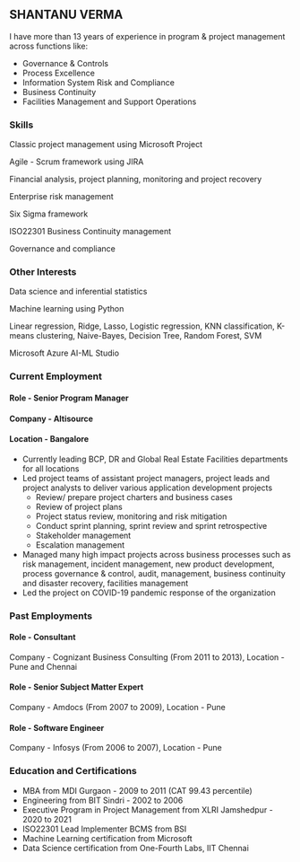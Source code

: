 ## SHANTANU VERMA

I have more than 13 years of experience in program & project management across functions like:
* Governance & Controls
* Process Excellence
* Information System Risk and Compliance
* Business Continuity
* Facilities Management and Support Operations

### Skills
Classic project management using Microsoft Project

Agile - Scrum framework using JIRA

Financial analysis, project planning, monitoring and project recovery

Enterprise risk management

Six Sigma framework

ISO22301 Business Continuity management

Governance and compliance

### Other Interests
Data science and inferential statistics

Machine learning using Python

Linear regression, Ridge, Lasso, Logistic regression, KNN classification, K-means clustering, Naive-Bayes, Decision Tree, Random Forest, SVM

Microsoft Azure AI-ML Studio


### Current Employment
#### Role - Senior Program Manager
#### Company - Altisource
#### Location - Bangalore
* Currently leading BCP, DR and Global Real Estate Facilities departments for all locations
* Led project teams of assistant project managers, project leads and project analysts to deliver various application development projects
  * Review/ prepare project charters and business cases
  * Review of project plans
  * Project status review, monitoring and risk mitigation
  * Conduct sprint planning, sprint review and sprint retrospective
  * Stakeholder management
  * Escalation management
* Managed many high impact projects across business processes such as risk management, incident management, new product development, process governance & control, audit, management, business continuity and disaster recovery, facilities management
* Led the project on COVID-19 pandemic response of the organization

### Past Employments
#### Role - Consultant
Company - Cognizant Business Consulting (From 2011 to 2013),
Location - Pune and Chennai

#### Role - Senior Subject Matter Expert
Company - Amdocs (From 2007 to 2009),
Location - Pune

#### Role - Software Engineer
Company - Infosys (From 2006 to 2007),
Location - Pune

### Education and Certifications
* MBA from MDI Gurgaon - 2009 to 2011 (CAT 99.43 percentile)
* Engineering from BIT Sindri - 2002 to 2006
* Executive Program in Project Management from XLRI Jamshedpur - 2020 to 2021
* ISO22301 Lead Implementer BCMS from BSI
* Machine Learning certification from Microsoft
* Data Science certification from One-Fourth Labs, IIT Chennai
